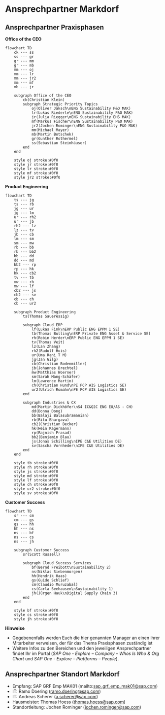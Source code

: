 # Ansprechpartner Markdorf

## Ansprechpartner Praxisphasen

**Office of the CEO**

```mermaid
flowchart TD
    ck --- ss
    ss --- gr
    gr --- mm
    gr --- mb
    mm --- oj
    mm --- lr
    mm --- jr2
    mm --- mf
    mb --- jr

    subgraph Office of the CEO
        ck(Christian Klein)
        subgraph Strategic Priority Topics
            oj(Oliver Jaksch\nENG Sustainability P&O MAK)
            lr(Lukas Riederle\nENG Sustainability P&O MAK)
            jr(Julia Riegger\nENG Sustainability EHS MAK)
            mf(Markus Fischer\nENG Sustainability P&O MAK)
            jr2(Jochen Rominger\nENG Sustainability P&O MAK)
            mm(Michael Mayer)
            mb(Martin Botschek)
            gr(Gunther Rothermel)
            ss(Sebastian Steinhäuser)
        end
    end

    style oj stroke:#0f0
    style jr stroke:#0f0
    style lr stroke:#0f0
    style mf stroke:#0f0
    style jr2 stroke:#0f0
```

**Product Engineering**

```mermaid
flowchart TD
    ts --- jg
    ts --- rb
    jg --- ur
    jg --- lm
    ur --- rh2
    ur --- jb
    rh2 --- lz
    lz --- tv
    jb --- cb
    lm --- sm
    sm --- mw
    rb --- bb
    rb --- bb2
    bb --- dd
    dd --- md
    bb2 --- rp
    rp --- hk
    hk --- cb2
    tv --- tb
    mw --- rh
    mw --- lf
    cb2 --- js
    cb2 --- sv    
    cb --- ch
    cb --- ur2    

    subgraph Product Engineering
        ts(Thomas Saueressig)

        subgraph Cloud ERP
            lf(Lukas Fink\nERP Public ENG EPPM 1 SE)
            tb(Thomas Bulling\nERP Private ENG Asset & Service SE)
            rh(Robin Herder\nERP Public ENG EPPM 1 SE)
            tv(Thomas Veit)
            lz(Lan Zhang)
            rh2(Rudolf Hois)    
            ur(Uma Rani T M)
            jg(Jan Gilg)        
            cb(Christian Bodenmiller)
            jb(Johannes Brechtel)
            mw(Matthias Woerner)
            sm(Sarah Mang-Schäfer)
            lm(Lawrence Martin)
            ch(Christian Hund\nPE PCP AIS Logistics SE)
            ur2(Ulrich Romahn\nPE PCP AIS Logistics SE)            
        end

        subgraph Industries & CX
            md(Martin Dickhöfer\nS4 IC&Q2C ENG EU/AS - CH)
            dd(Donna Dong)
            bb(Balaji Balasubramanian)
            rb(Ritu Bhargava)
            cb2(Christian Becker)
            hk(Hein Kagermann)
            rp(Rajnish Prasad)
            bb2(Benjamin Blau)
            js(Jonas Schilling\nIPE C&E Utilities DE)
            sv(Sascha Vornheder\nIPE C&E Utilities DE)
        end
    end

    style tb stroke:#0f0
    style rh stroke:#0f0
    style js stroke:#0f0
    style md stroke:#0f0
    style lf stroke:#0f0
    style ch stroke:#0f0
    style ur2 stroke:#0f0
    style sv stroke:#0f0
```

**Customer Success**

```mermaid
flowchart TD
    sr --- cm
    cm --- gs
    gs --- hh
    hh --- ns
    ns --- bf
    ns --- cs
    ns --- jh

    subgraph Customer Success
        sr(Scott Russell)

        subgraph Cloud Success Services
            bf(Bernd Freibott\nSustainability 2)
            ns(Niklas Siebenmorgen)
            hh(Hendrik Haas)
            gs(Guido Schlief)
            cm(Claudio Muruzabal)
            cs(Carla Seehausen\nSustainability 1)
            jh(Jürgen Hauk\nDigital Supply Chain 3)
        end
    end

    style bf stroke:#0f0
    style cs stroke:#0f0
    style jh stroke:#0f0
```

**Hinweise**
- Gegebenenfalls werden Euch die hier genannten Manager an einen ihrer Mitarbeiter verweisen, der für das Thema Praxisphasen zuständig ist
- Weitere Infos zu den Bereichen und den jeweiligen Ansprechpartner findet Ihr im Portal (_SAP One - Explore – Company – Whos Is Who & Org Chart_ und _SAP One - Explore – Plattforms – People_).

## Ansprechpartner Standort Markdorf
- Empfang: SAP GRF Emp MAK01 (mailto:sap_grf_emp_mak01@sap.com)
- IT: Ramo Doering (ramo.doering@sap.com)
- IT: Andreas Scherer (a.scherer@sap.com)
- Hausmeister: Thomas Hoess (thomas.hoess@sap.com)
- Standortleitung: Jochen Rominger (jochen.rominger@sap.com)
